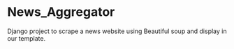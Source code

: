# News_Aggregator
Django project to scrape a news website using Beautiful soup and display in our template.

